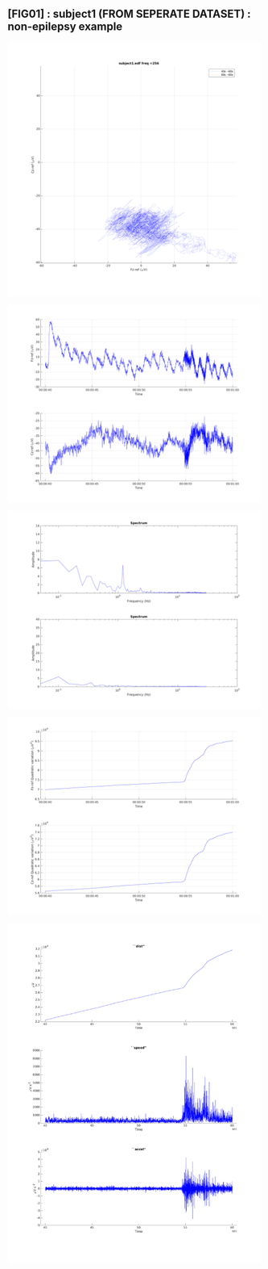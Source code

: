 ## [FIG01] : subject1 (FROM SEPERATE DATASET) : non-epilepsy example

![](../../output/phase/subject1_40.png)

![](../../output/trace/subject1_40.png)

![](../../output/spect/subject1_40.png)

![](../../output/quadvar/subject1_40.png)

![](../../output/accel/subject1_40.png)